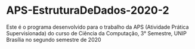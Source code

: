 # APS-EstruturaDeDados-2020-2
Este é o programa desenvolvido para o trabalho da APS (Atividade Prática Supervisionada) do curso de Ciência da Computação, 3° Semestre, UNIP Brasília no segundo semestre de 2020
